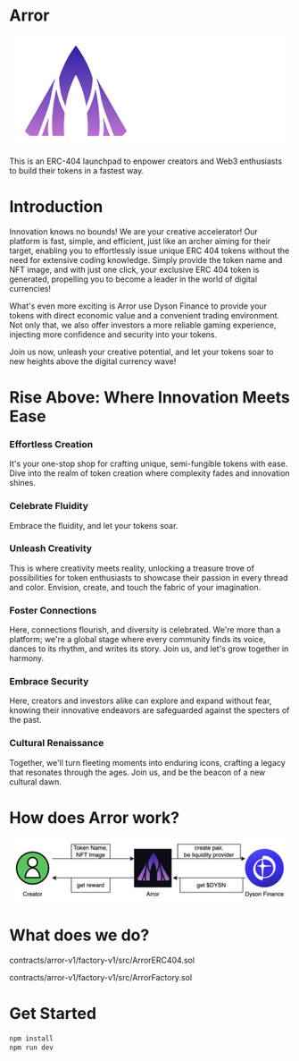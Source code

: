 # Arror

![Arror Logo](/src/assets/arror.png "Arror Logo")

This is an ERC-404 launchpad to enpower creators and Web3 enthusiasts to build their tokens in a fastest way.

# Introduction
Innovation knows no bounds! We are your creative accelerator! Our platform is fast, simple, and efficient, just like an archer aiming for their target, enabling you to effortlessly issue unique ERC 404 tokens without the need for extensive coding knowledge. Simply provide the token name and NFT image, and with just one click, your exclusive ERC 404 token is generated, propelling you to become a leader in the world of digital currencies!



What's even more exciting is Arror use Dyson Finance to provide your tokens with direct economic value and a convenient trading environment. Not only that, we also offer investors a more reliable gaming experience, injecting more confidence and security into your tokens.



Join us now, unleash your creative potential, and let your tokens soar to new heights above the digital currency wave!

# Rise Above: Where Innovation Meets Ease

### Effortless Creation
It's your one-stop shop for crafting unique, semi-fungible tokens with ease. Dive into the realm of token creation where complexity fades and innovation shines.

### Celebrate Fluidity
Embrace the fluidity, and let your tokens soar.

### Unleash Creativity
This is where creativity meets reality, unlocking a treasure trove of possibilities for token enthusiasts to showcase their passion in every thread and color. Envision, create, and touch the fabric of your imagination.

### Foster Connections
Here, connections flourish, and diversity is celebrated. We're more than a platform; we're a global stage where every community finds its voice, dances to its rhythm, and writes its story. Join us, and let's grow together in harmony.

### Embrace Security
Here, creators and investors alike can explore and expand without fear, knowing their innovative endeavors are safeguarded against the specters of the past.

### Cultural Renaissance
Together, we'll turn fleeting moments into enduring icons, crafting a legacy that resonates through the ages. Join us, and be the beacon of a new cultural dawn.



# How does Arror work?

![structure](/src/assets/structure.png "Arror Logo")

# What does we do?
contracts/arror-v1/factory-v1/src/ArrorERC404.sol

contracts/arror-v1/factory-v1/src/ArrorFactory.sol


# Get Started
```
npm install
npm run dev
```
